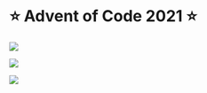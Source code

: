 # ⭐️ Advent of Code 2021 ⭐️

![](https://img.shields.io/badge/day%20📅-17-blue)
  
![](https://img.shields.io/badge/stars%20⭐-29-yellow)
  
![](https://img.shields.io/badge/days%20completed-14-red)
